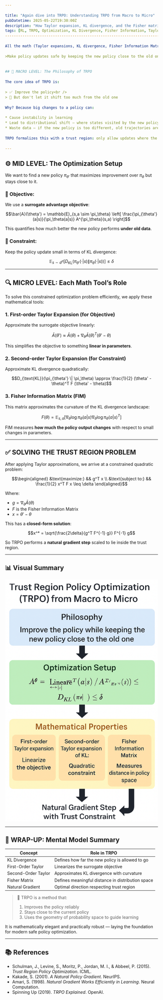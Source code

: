 ```yaml
---

title: "Again dive into TRPO: Understanding TRPO from Macro to Micro"
pubDatetime: 2025-05-22T19:30:00Z
description: "How Taylor expansion, KL divergence, and the Fisher matrix fit together in Trust Region Policy Optimization."
tags: [RL, TRPO, Optimization, KL Divergence, Fisher Information, Taylor Expansion, Natural Policy Gradient]
------------------------------------------------------------------------------------

All the math (Taylor expansions, KL divergence, Fisher Information Matrix) serve a unified goal in TRPO:

>Make policy updates safe by keeping the new policy close to the old one in a meaningful way.


## 🧭 MACRO LEVEL: The Philosophy of TRPO

The core idea of TRPO is:

> ✅ Improve the policy<br />
> 🚫 But don't let it shift too much from the old one

Why? Because big changes to a policy can:

* Cause instability in learning
* Lead to distributional shift — where states visited by the new policy differ too much from the ones used to train it
* Waste data — if the new policy is too different, old trajectories are no longer useful

TRPO formalizes this with a trust region: only allow updates where the **KL divergence** between new and old policy is below a small threshold $\delta$.

---
```


## ⚙️ MID LEVEL: The Optimization Setup

We want to find a new policy $\pi_{\theta'}$ that maximizes improvement over $\pi_\theta$ but stays close to it.

### 🎯 Objective:

We use a **surrogate advantage objective**:

```math
\bar{A}(\theta') = \mathbb{E}_{s,a \sim \pi_\theta} \left[ \frac{\pi_{\theta'}(a|s)}{\pi_\theta(a|s)} A^{\pi_\theta}(s,a) \right]
```

This quantifies how much better the new policy performs **under old data**.

### 🚧 Constraint:

Keep the policy update small in terms of KL divergence:

```math
\mathbb{E}_{s \sim d^{\pi}} \left[ D_{\text{KL}}(\pi_{\theta'}(\cdot|s) \| \pi_\theta(\cdot|s)) \right] \leq \delta
```

---

## 🔍 MICRO LEVEL: Each Math Tool’s Role

To solve this constrained optimization problem efficiently, we apply these mathematical tools:

### 1. First-order Taylor Expansion (for Objective)

Approximate the surrogate objective linearly:

```math
\bar{A}(\theta') \approx \bar{A}(\theta) + \nabla_\theta \bar{A}(\theta)^T (\theta' - \theta)
```

This simplifies the objective to something **linear in parameters**.

### 2. Second-order Taylor Expansion (for Constraint)

Approximate KL divergence quadratically:

```math
D_{\text{KL}}(\pi_{\theta'} \| \pi_\theta) \approx \frac{1}{2} (\theta' - \theta)^T F (\theta' - \theta)
```

### 3. Fisher Information Matrix (FIM)

This matrix approximates the curvature of the KL divergence landscape:

```math
F(\theta) = \mathbb{E}_{s,a} \left[ \nabla_\theta \log \pi_\theta(a|s) \nabla_\theta \log \pi_\theta(a|s)^T \right]
```

FIM measures **how much the policy output changes** with respect to small changes in parameters.

---

## ✅ SOLVING THE TRUST REGION PROBLEM

After applying Taylor approximations, we arrive at a constrained quadratic problem:

```math
\begin{aligned}
&\text{maximize:} && g^T x \\
&\text{subject to:} && \frac{1}{2} x^T F x \leq \delta
\end{aligned}
```

Where:

* $g = \nabla_\theta \bar{A}(\theta)$
* $F$ is the Fisher Information Matrix
* $x = \theta' - \theta$

This has a **closed-form solution**:

```math
x^* = \sqrt{\frac{2\delta}{g^T F^{-1} g}} F^{-1} g
```

So TRPO performs a **natural gradient step** scaled to lie inside the trust region.

---

## 📊 Visual Summary

![TRPO flowchart](/images/trpo.png)

---

## 🧠 WRAP-UP: Mental Model Summary

| Concept             | Role in TRPO                                      |
| ------------------- | ------------------------------------------------- |
| KL Divergence       | Defines how far the new policy is allowed to go   |
| First-Order Taylor  | Linearizes the surrogate objective                |
| Second-Order Taylor | Approximates KL divergence with curvature         |
| Fisher Matrix       | Defines meaningful distance in distribution space |
| Natural Gradient    | Optimal direction respecting trust region         |

> 🧠 TRPO is a method that:
>
> 1. Improves the policy reliably
> 2. Stays close to the current policy
> 3. Uses the geometry of probability space to guide learning

It is mathematically elegant and practically robust — laying the foundation for modern safe policy optimization.

---

## 📚 References

* Schulman, J., Levine, S., Moritz, P., Jordan, M. I., & Abbeel, P. (2015). *Trust Region Policy Optimization*. ICML.
* Kakade, S. (2001). *A Natural Policy Gradient*. NeurIPS.
* Amari, S. (1998). *Natural Gradient Works Efficiently in Learning*. Neural Computation.
* Spinning Up (2019). *TRPO Explained*. OpenAI.
